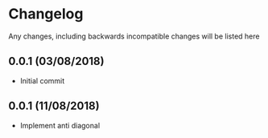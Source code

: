 # Changelog

Any changes, including backwards incompatible changes will be listed here

## 0.0.1 (03/08/2018)
- Initial commit

## 0.0.1 (11/08/2018)
- Implement anti diagonal